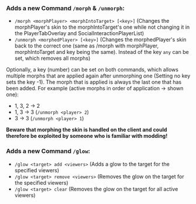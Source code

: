 ### Adds a new Command `/morph` & `/unmorph`:

- `/morph <morphPlayer> <morphIntoTarget> [<key>]` (Changes the morphPlayer's skin to the morphIntoTarget's one while not changing it in the PlayerTabOverlay and SocialInteractionPlayerList)
- `/unmorph <morphedPlayer> [<key>]` (Changes the morphedPlayer's skin back to the correct one (same as /morph with morphPlayer, morphIntoTarget and key being the same). Instead of the key `any` can be set, which removes all morphs)

Optionally, a key (number) can be set on both commands,
which allows multiple morphs that are applied again after unmorphing one (Setting no key sets the key -1).
The morph that is applied is always the last one that has been added.
For example (active morphs in order of application → shown one):
- 1, 3, 2 → 2
- 1, 3 → 3 (`/unmorph <player> 2`)
- 3 → 3 (`/unmorph <player> 1`)

**Beware that morphing the skin is handled on the client and could therefore be exploited by someone who is familiar with modding!**

### Adds a new Command `/glow`:

- `/glow <target> add <viewers>` (Adds a glow to the target for the specified viewers)
- `/glow <target> remove <viewers>` (Removes the glow on the target for the specified viewers)
- `/glow <target> clear` (Removes the glow on the target for all active viewers)